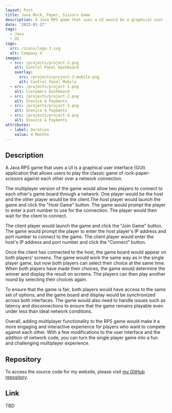 ```yaml
---
layout: Post
title: Java Rock, Paper, Sissors Game
description: A Java RPS game that uses a UI would be a graphical user interface (GUI) application that allows users to play the classic game of rock-paper-scissors against the computer.
date: '2023-01-17'
tags:
  - Java
  - UI
logo:
  src: /icons/logo-3.svg
  alt: Company X
images:
  - src: /projects/project-3.png
    alt: Control Panel Dashboard
    overlay:
      src: /projects/project-3-mobile.png
      alt: Control Panel Mobile
  - src: /projects/project-1.png
    alt: Customers Dashboard
  - src: /projects/project-2.png
    alt: Inovice & Payments
  - src: /projects/project-3.png
    alt: Inovice & Payments
  - src: /projects/project-4.png
    alt: Inovice & Payments
attributes:
  - label: Duration
    value: 4 Months
---
```


## Description

A Java RPS game that uses a UI is a graphical user interface (GUI) application that allows users to play the classic game of rock-paper-scissors against each other over a network connection.

The multiplayer version of the game would allow two players to connect to each other's game board through a network. One player would be the host and the other player would be the client.The host player would launch the game and click the "Host Game" button. The game would prompt the player to enter a port number to use for the connection. The player would then wait for the client to connect.

The client player would launch the game and click the "Join Game" button. The game would prompt the player to enter the host player's IP address and port number to connect to the game. The client player would enter the host's IP address and port number and click the "Connect" button.

Once the client has connected to the host, the game board would appear on both players' screens. The game would work the same way as in the single player game, but now both players can select their choice at the same time. When both players have made their choices, the game would determine the winner and display the result on screens. The players can then play another round by selecting their choices again.


To ensure that the game is fair, both players would have access to the same set of options, and the game board and display would be synchronized across both interfaces. The game would also need to handle issues such as latency and disconnections to ensure that the game remains playable even under less than ideal network conditions.

Overall, adding multiplayer functionality to the RPS game would make it a more engaging and interactive experience for players who want to compete against each other. With a few modifications to the user interface and the addition of network code, you can turn the single player game into a fun and challenging multiplayer experience.

## Repository

To access the source code for my website, please visit [my GitHub repository](https://github.com/kl63/IT114-006).

## Link

TBD